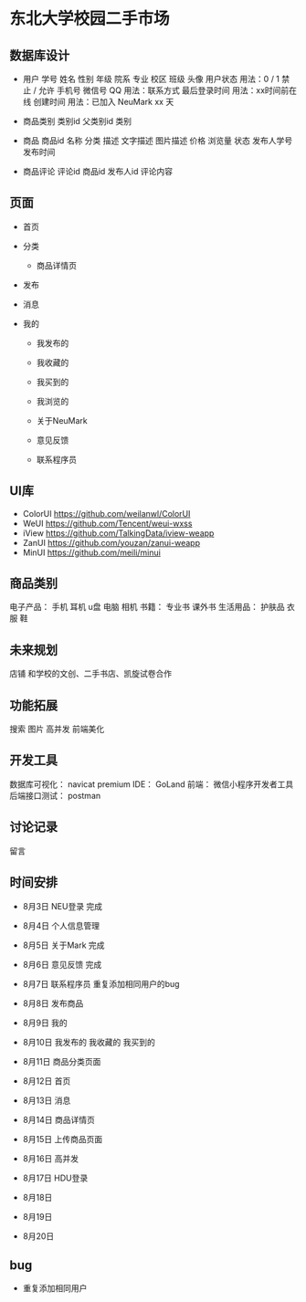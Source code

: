 # 东北大学校园二手市场

## 数据库设计
* 用户
  学号 姓名 性别 年级 院系 专业 校区 班级 头像 
  用户状态		 用法：0 / 1      禁止 / 允许
  手机号 微信号 QQ 用法：联系方式 
  最后登录时间     用法：xx时间前在线
  创建时间        用法：已加入 NeuMark xx 天

* 商品类别
  类别id
  父类别id
  类别
  
* 商品
  商品id
  名称 
  分类 
  描述 文字描述 图片描述
  价格
  浏览量
  状态
  发布人学号
  发布时间
* 商品评论
  评论id
  商品id
  发布人id
  评论内容

## 页面
* 首页
* 分类
  * 商品详情页
* 发布
* 消息
* 我的

  * 我发布的
  * 我收藏的
  * 我买到的
  * 我浏览的

  * 关于NeuMark
  * 意见反馈
  * 联系程序员

## UI库
* ColorUI https://github.com/weilanwl/ColorUI
* WeUI https://github.com/Tencent/weui-wxss
* iView https://github.com/TalkingData/iview-weapp
* ZanUI https://github.com/youzan/zanui-weapp 
* MinUI https://github.com/meili/minui


## 商品类别
电子产品： 手机 耳机 u盘 电脑 相机
书籍： 专业书 课外书
生活用品： 护肤品 衣服 鞋
## 未来规划
店铺 和学校的文创、二手书店、凯旋试卷合作

## 功能拓展
搜索
图片
高并发
前端美化

## 开发工具
数据库可视化： navicat premium
IDE： GoLand
前端： 微信小程序开发者工具
后端接口测试： postman

## 讨论记录
留言

## 时间安排
* 8月3日 NEU登录 完成  
* 8月4日 个人信息管理
* 8月5日 关于Mark 完成
* 8月6日 意见反馈 完成
* 8月7日 联系程序员 重复添加相同用户的bug
* 8月8日  发布商品
* 8月9日  我的
* 8月10日 我发布的 我收藏的 我买到的

* 8月11日 商品分类页面
* 8月12日 首页
* 8月13日 消息
* 8月14日 商品详情页
* 8月15日 上传商品页面
* 8月16日 高并发
* 8月17日 HDU登录
* 8月18日
* 8月19日
* 8月20日 

## bug
* 重复添加相同用户

